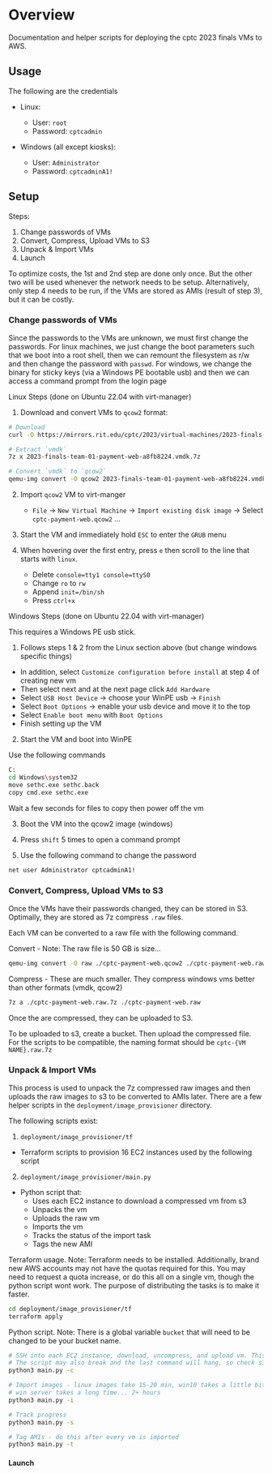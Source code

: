 # Overview

Documentation and helper scripts for deploying the cptc 2023 finals VMs to AWS.

## Usage

The following are the credentials

- Linux:

  - User: `root`
  - Password: `cptcadmin`

- Windows (all except kiosks):
  - User: `Administrator`
  - Password: `cptcadminA1!`

## Setup

Steps:

1. Change passwords of VMs
2. Convert, Compress, Upload VMs to S3
3. Unpack & Import VMs
4. Launch

To optimize costs, the 1st and 2nd step are done only once. But the other two will be used whenever the network needs to be setup. Alternatively, only step 4 needs to be run, if the VMs are stored as AMIs (result of step 3), but it can be costly.

### Change passwords of VMs

Since the passwords to the VMs are unknown, we must first change the passwords. For linux machines, we just change the boot parameters such that we boot into a root shell, then we can remount the filesystem as r/w and then change the password with `passwd`. For windows, we change the binary for sticky keys (via a Windows PE bootable usb) and then we can access a command prompt from the login page

Linux Steps (done on Ubuntu 22.04 with virt-manager)

1. Download and convert VMs to `qcow2` format:

```sh
# Download
curl -O https://mirrors.rit.edu/cptc/2023/virtual-machines/2023-finals-team-01-payment-web-a8fb8224.vmdk.7z

# Extract `vmdk`
7z x 2023-finals-team-01-payment-web-a8fb8224.vmdk.7z

# Convert `vmdk` to `qcow2`
qemu-img convert -O qcow2 2023-finals-team-01-payment-web-a8fb8224.vmdk cptc-payment-web.qcow2
```

2. Import `qcow2` VM to virt-manger

   - `File` -> `New Virtual Machine` -> `Import existing disk image` -> Select `cptc-payment-web.qcow2` ...

3. Start the VM and immediately hold `ESC` to enter the `GRUB` menu

4. When hovering over the first entry, press `e` then scroll to the line that starts with `linux`.

   - Delete `console=tty1 console=ttyS0`
   - Change `ro` to `rw`
   - Append `init=/bin/sh`
   - Press `ctrl+x`

Windows Steps (done on Ubuntu 22.04 with virt-manager)

This requires a Windows PE usb stick.

1. Follows steps 1 & 2 from the Linux section above (but change windows specific things)

- In addition, select `Customize configuration before install` at step 4 of creating new vm
- Then select next and at the next page click `Add Hardware`
- Select `USB Host Device` -> choose your WinPE usb -> `Finish`
- Select `Boot Options` -> enable your usb device and move it to the top
- Select `Enable boot menu` with `Boot Options`
- Finish setting up the VM

2. Start the VM and boot into WinPE

Use the following commands

```sh
C:
cd Windows\system32
move sethc.exe sethc.back
copy cmd.exe sethc.exe
```

Wait a few seconds for files to copy then power off the vm

3. Boot the VM into the qcow2 image (windows)

4. Press `shift` 5 times to open a command prompt

5. Use the following command to change the password

```sh
net user Administrator cptcadminA1!
```

### Convert, Compress, Upload VMs to S3

Once the VMs have their passwords changed, they can be stored in S3. Optimally, they are stored as 7z compress `.raw` files.

Each VM can be converted to a raw file with the following command.

Convert - Note: The raw file is 50 GB is size...

```sh
qemu-img convert -O raw ./cptc-payment-web.qcow2 ./cptc-payment-web.raw
```

Compress - These are much smaller. They compress windows vms better than other formats (vmdk, qcow2)

```sh
7z a ./cptc-payment-web.raw.7z ./cptc-payment-web.raw
```

Once the are compressed, they can be uploaded to S3.

To be uploaded to s3, create a bucket. Then upload the compressed file. For the scripts to be compatible, the naming format should be `cptc-{VM NAME}.raw.7z`

### Unpack & Import VMs

This process is used to unpack the 7z compressed raw images and then uploads the raw images to s3 to be converted to AMIs later. There are a few helper scripts in the `deployment/image_provisioner` directory.

The following scripts exist:

1. `deployment/image_provisioner/tf`

- Terraform scripts to provision 16 EC2 instances used by the following script

2. `deployment/image_provisioner/main.py`

- Python script that:
  - Uses each EC2 instance to download a compressed vm from s3
  - Unpacks the vm
  - Uploads the raw vm
  - Imports the vm
  - Tracks the status of the import task
  - Tags the new AMI

Terraform usage. Note: Terraform needs to be installed. Additionally, brand new AWS accounts may not have the quotas required for this. You may need to request a quota increase, or do this all on a single vm, though the python script wont work. The purpose of distributing the tasks is to make it faster.

```sh
cd deployment/image_provisioner/tf
terraform apply
```

Python script. Note: There is a global variable `bucket` that will need to be changed to be your bucket name.

```sh
# SSH into each EC2 instance, download, uncompress, and upload vm. This can take ~20 min (maybe longer, maybe less).
# The script may also break and the last command will hang, so check s3 every couple minutes to check if every vm has been uploaded
python3 main.py -c

# Import images - linux images take 15-20 min, win10 takes a little bit longer,
# win server takes a long time... 2+ hours
python3 main.py -i

# Track progress
python3 main.py -s

# Tag AMIs - do this after every vm is imported
python3 main.py -t
```

#### Launch
